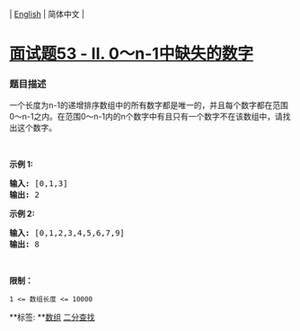 | [English](README_EN.md) | 简体中文 |

# [面试题53 - II. 0～n-1中缺失的数字](https://leetcode-cn.com/problems/que-shi-de-shu-zi-lcof)
 ### 题目描述
<p>一个长度为n-1的递增排序数组中的所有数字都是唯一的，并且每个数字都在范围0～n-1之内。在范围0～n-1内的n个数字中有且只有一个数字不在该数组中，请找出这个数字。</p>

<p>&nbsp;</p>

<p><strong>示例 1:</strong></p>

<pre><strong>输入:</strong> [0,1,3]
<strong>输出:</strong> 2
</pre>

<p><strong>示例&nbsp;2:</strong></p>

<pre><strong>输入:</strong> [0,1,2,3,4,5,6,7,9]
<strong>输出:</strong> 8</pre>

<p>&nbsp;</p>

<p><strong>限制：</strong></p>

<p><code>1 &lt;= 数组长度 &lt;= 10000</code></p>

**标签:	**[数组](https://leetcode-cn.com/tag/array) [二分查找](https://leetcode-cn.com/tag/binary-search) 
